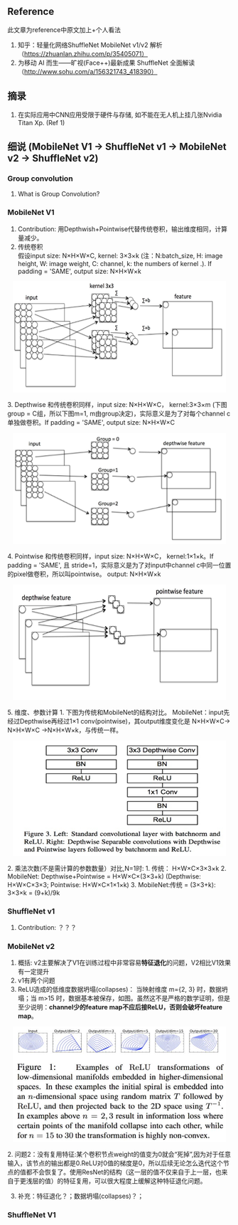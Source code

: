 ## Reference  
此文章为reference中原文加上+个人看法
  1. 知乎：轻量化网络ShuffleNet MobileNet v1/v2 解析（https://zhuanlan.zhihu.com/p/35405071）
  2. 为移动 AI 而生——旷视(Face++)最新成果 ShuffleNet 全面解读（http://www.sohu.com/a/156321743_418390）
## 摘录
  1. 在实际应用中CNN应用受限于硬件与存储, 如不能在无人机上挂几张Nvidia Titan Xp. (Ref 1)

## 细说 (MobileNet V1 -> ShuffleNet v1 -> MobileNet v2 -> ShuffleNet v2)
### Group convolution
1. What is Group Convolution?
### MobileNet V1
1. Contribution: 用Depthwish+Pointwise代替传统卷积，输出维度相同，计算量减少。
2. 传统卷积  
假设input size: N×H×W×C, kernel: 3×3×k (注：N:batch_size, H: image height, W: image weight, C: channel, k: the numbers of kernel .). If padding = 'SAME', output size: N×H×W×k
<p align="center">
         <img src="image/CNN_kernel.jpg" height="250" width="480"> 
      </p>
3. Depthwise  
和传统卷积同样，input size: N×H×W×C， kernel:3×3×m (下图group = C组，所以下图m=1, m由group决定)，实际意义是为了对每个channel c单独做卷积。If padding = 'SAME', output size: N×H×W×C
<p align="center">
         <img src="image/MobileNet_depthwise.jpg" height="250" width="480"> 
      </p>
4. Pointwise  
和传统卷积同样，input size: N×H×W×C， kernel:1×1×k。If padding = 'SAME', 且 stride=1，实际意义是为了对input中channel c中同一位置的pixel做卷积，所以叫pointwise。 output: N×H×W×k
<p align="center">
         <img src="image/MobileNet_pointwise.jpg" height="260" width="480"> 
      </p>
5. 维度、参数计算  
  1. 下图为传统和MobileNet的结构对比。 MobileNet：input先经过Depthwise再经过1×1 conv(pointwise)，其output维度变化是 N×H×W×C-> N×H×W×C ->N×H×W×k，与传统一样。
<p align="center">
         <img src="image/mobilenet_v1.jpg" height="260" width="480"> 
      </p>
  2. 乘法次数(不是需计算的参数数量）对比,N=1时: 
    1. 传统： H×W×C×3×3×k
    2. MobileNet: Depthwise+Pointwise = H×W×C×(3×3+k)  (Depthwise: H×W×C×3×3; Pointwise: H×W×C×1×1×k) 
    3. MobileNet:传统 = (3×3+k): 3×3×k = (9+k)/9k

### ShuffleNet v1
1. Contribution:  ？？？

### MobileNet v2
1. 概括: v2主要解决了V1在训练过程中非常容易**特征退化**的问题，V2相比V1效果有一定提升
2. v1有两个问题
  1. ReLU造成的低维度数据坍塌(collapses)： 当映射维度 m={2, 3} 时，数据坍塌；当 m>15 时，数据基本被保存，如图。虽然这不是严格的数学证明，但是至少说明：**channel少的feature map不应后接ReLU，否则会破坏feature map**。
  <p align="center">
         <img src="image/mobilenet_v2.jpg" height="260" width="480"> 
      </p>
  2. 问题2：没有复用特征:某个卷积节点weight的值变为0就会“死掉”,因为对于任意输入，该节点的输出都是0.ReLU对0值的梯度是0，所以后续无论怎么迭代这个节点的值都不会恢复了。使用ResNet的结构（这一层的值不仅来自于上一层，也来自于更浅层的值）的特征复用，可以很大程度上缓解这种特征退化问题。  


  3. 补充：特征退化？；数据坍塌(collapses)？；
    
     



### ShuffleNet V1
